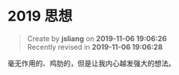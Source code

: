2019 思想
===

> Create by **jsliang** on **2019-11-06 19:06:26**  
> Recently revised in **2019-11-06 19:06:28**

毫无作用的、鸡肋的，但是让我内心越发强大的想法。